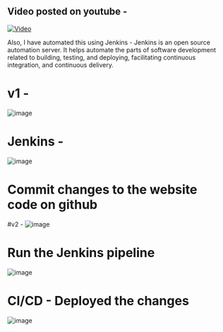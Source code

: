 ## Video posted on youtube -
[![Video](https://img.youtube.com/vi/2aV85lEHvTU/0.jpg)](https://www.youtube.com/watch?v=2aV85lEHvTU)


Also, I have automated this using Jenkins - Jenkins is an open source automation server. It helps automate the parts of software development related to building, testing, and deploying, facilitating continuous integration, and continuous delivery.
# v1 -
![image](https://github.com/user-attachments/assets/bc08f459-08ec-4cc1-8302-71dae2ff5458)
# Jenkins - 
![image](https://github.com/user-attachments/assets/0b88861d-78f3-4b82-8290-84fedf70e974)
# Commit changes to the website code on github
#v2 - 
![image](https://github.com/user-attachments/assets/0388e7ee-461b-41ed-a5b8-aad3b5ffba63)
# Run the Jenkins pipeline
![image](https://github.com/user-attachments/assets/09b4cff9-cb55-4322-b261-8061a24fd068)
# CI/CD - Deployed the changes
![image](https://github.com/user-attachments/assets/db10b667-4436-409d-b091-accb468fd182)


